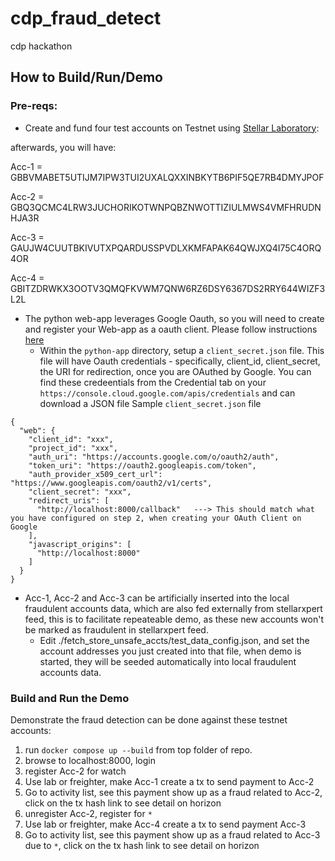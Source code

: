 # cdp_fraud_detect
cdp hackathon

## How to Build/Run/Demo

### Pre-reqs:
* Create and fund four test accounts on Testnet using [Stellar Laboratory](https://lab.stellar.org/account/create?$=network$id=testnet&label=Testnet&horizonUrl=https:////horizon-testnet.stellar.org&rpcUrl=https:////soroban-testnet.stellar.org&passphrase=Test%20SDF%20Network%20/;%20September%202015;&endpoints$params$order=desc&limit=200;;&transaction$build$operations@$operation_type=&params@;;):

afterwards, you will have:

Acc-1 = GBBVMABET5UTIJM7IPW3TUI2UXALQXXINBKYTB6PIF5QE7RB4DMYJPOF

Acc-2 = GBQ3QCMC4LRW3JUCHORIKOTWNPQBZNWOTTIZIULMWS4VMFHRUDNHJA3R

Acc-3 = GAUJW4CUUTBKIVUTXPQARDUSSPVDLXKMFAPAK64QWJXQ4I75C4ORQ4OR

Acc-4 = GBITZDRWKX3OOTV3QMQFKVWM7QNW6RZ6DSY6367DS2RRY644WIZF3L2L

* The python web-app leverages Google Oauth, so you will need to create and register your Web-app as a oauth client. Please follow instructions [here](https://www.youtube.com/shorts/WABhO9KsOpU)
  * Within the `python-app` directory, setup a `client_secret.json` file. This file will have Oauth credentials - specifically, client_id, client_secret, the URI for redirection, once you are OAuthed by Google. You can find these credeentials from the Credential tab on your `https://console.cloud.google.com/apis/credentials` and can download a JSON file 
Sample `client_secret.json` file
```commandline
{
  "web": {
    "client_id": "xxx",
    "project_id": "xxx",
    "auth_uri": "https://accounts.google.com/o/oauth2/auth",
    "token_uri": "https://oauth2.googleapis.com/token",
    "auth_provider_x509_cert_url": "https://www.googleapis.com/oauth2/v1/certs",
    "client_secret": "xxx",
    "redirect_uris": [
      "http://localhost:8000/callback"   ---> This should match what you have configured on step 2, when creating your OAuth Client on Google
    ],
    "javascript_origins": [
      "http://localhost:8000"
    ]
  }
}
```

* Acc-1, Acc-2 and Acc-3 can be artificially inserted into the local fraudulent accounts data, which are also fed externally from stellarxpert feed, this is to facilitate repeateable demo, as these new accounts won't be marked as fraudulent in stellarxpert feed.
  * Edit ./fetch_store_unsafe_accts/test_data_config.json, and set the account addresses you just created into that file, when demo is started, they will be seeded automatically into local fraudulent accounts data. 

### Build and Run the Demo

Demonstrate the fraud detection can be done against these testnet accounts:

1. run `docker compose up --build` from top folder of repo.
2. browse to localhost:8000, login
3. register Acc-2 for watch
4. Use lab or freighter, make Acc-1 create a tx to send payment to Acc-2
5. Go to activity list, see this payment show up as a fraud related to Acc-2, click on the tx hash link to see detail on horizon
6. unregister Acc-2, register for `*`
7. Use lab or freighter, make Acc-4 create a tx to send payment Acc-3
8. Go to activity list, see this payment show up as a fraud related to Acc-3 due to `*`, click on the tx hash link to see detail on horizon